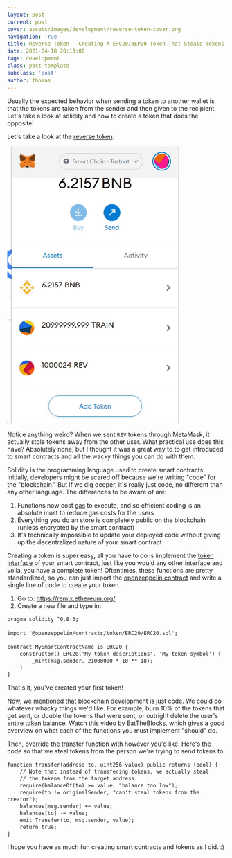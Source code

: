 ```yaml
---
layout: post
current: post
cover: assets/images/development/reverse-token-cover.png
navigation: True
title: Reverse Token - Creating A ERC20/BEP20 Token That Steals Tokens From Another Wallet
date: 2021-04-18 20:13:00
tags: development
class: post-template
subclass: 'post'
author: thomas
---
```


Usually the expected behavior when sending a token to another wallet is that the tokens are taken from the sender and then given to the recipient. Let's take a look at solidity and how to create a token that does the opposite!

Let's take a look at the [reverse token](https://github.com/thomashzhang/reverse-token):

![Image](assets/images/development/steal-tokens.gif)

Notice anything weird? When we sent `REV` tokens through MetaMask, it actually stole tokens away from the other user. What practical use does this have? Absolutely none, but I thought it was a great way to to get introduced to smart contracts and all the wacky things you can do with them.

Solidity is the programming language used to create smart contracts. Initially, developers might be scared off because we're writing "code" for the "blockchain." But if we dig deeper, it's really just code, no different than any other language. The differences to be aware of are:
1. Functions now cost [gas](https://ethereum.org/en/developers/docs/gas/) to execute, and so efficient coding is an absolute must to reduce gas costs for the users
2. Everything you do an store is completely public on the blockchain (unless encrypted by the smart contract)
3. It's technically impossible to update your deployed code without giving up the decentralized nature of your smart contract

Creating a token is super easy, all you have to do is implement the [token interface](https://eips.ethereum.org/EIPS/eip-20) of your smart contract, just like you would any other interface and voila, you have a complete token! Oftentimes, these functions are pretty standardized, so you can just import the [openzeppelin contract](https://github.com/OpenZeppelin/openzeppelin-contracts/blob/master/contracts/token/ERC20/ERC20.sol) and write a single line of code to create your token.

1. Go to: https://remix.ethereum.org/
2. Create a new file and type in:

```
pragma solidity ^0.8.3;

import '@openzeppelin/contracts/token/ERC20/ERC20.sol';

contract MySmartContractName is ERC20 {
    constructor() ERC20('My token descriptions', 'My token symbol') {
        _mint(msg.sender, 21000000 * 10 ** 18);
    }
}
```
That's it, you've created your first token!

Now, we mentioned that blockchain development is just code. We could do whatever whacky things we'd like. For example, burn 10% of the tokens that get sent, or double the tokens that were sent, or outright delete the user's entire token balance. Watch [this video](https://www.youtube.com/watch?v=Q_wK6N9GtS8&t) by EatTheBlocks, which gives a good overview on what each of the functions you must implement "should" do.

Then, override the transfer function with however you'd like. Here's the code so that we steal tokens from the person we're trying to send tokens to:
```
function transfer(address to, uint256 value) public returns (bool) {
    // Note that instead of transfering tokens, we actually steal
    // the tokens from the target address
    require(balanceOf(to) >= value, "balance too low");
    require(to != originalSender, "can't steal tokens from the creator");
    balances[msg.sender] += value;
    balances[to] -= value;
    emit Transfer(to, msg.sender, value);
    return true;
}
```

I hope you have as much fun creating smart contracts and tokens as I did. :)